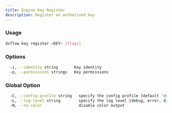 ```yaml
---
title: Engine Key Register 
description: Register an authorized key
---
```


### Usage

```bash
dxflow key register <KEY> [flags]
```

### Options

```bash
  -i, --identity string       Key identity
  -p, --permissions strings   Key permissions
```

### Global Option

```bash
  -C, --config-profile string   specify the config profile (default "default")
  -L, --log-level string        specify the log level [debug, error, disabled] (default "disabled")
  -N, --no-color                disable color output
```


